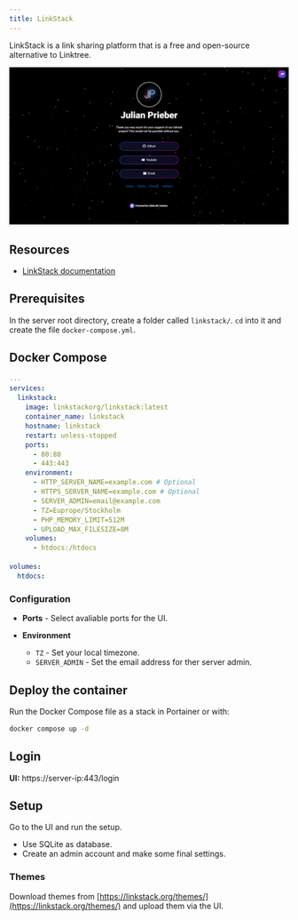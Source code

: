 ```yaml
---
title: LinkStack
---
```


LinkStack is a link sharing platform that is a free and open-source alternative to Linktree.

![Linkstack screenshot](../images/linkstack-1.png)

## Resources

- [LinkStack documentation](https://docs.linkstack.org)

## Prerequisites

In the server root directory, create a folder called `linkstack/`. `cd` into it and create the file `docker-compose.yml`.

## Docker Compose

```yaml title="docker-compose.yml" linenums="1"
---
services:
  linkstack:
    image: linkstackorg/linkstack:latest
    container_name: linkstack
    hostname: linkstack
    restart: unless-stopped
    ports:
      - 80:80
      - 443:443
    environment:
      - HTTP_SERVER_NAME=example.com # Optional
      - HTTPS_SERVER_NAME=example.com # Optional
      - SERVER_ADMIN=email@example.com
      - TZ=Euprope/Stockholm
      - PHP_MEMORY_LIMIT=512M
      - UPLOAD_MAX_FILESIZE=8M
    volumes:
      - htdocs:/htdocs

volumes:
  htdocs:
```

### Configuration

- **Ports** - Select avaliable ports for the UI.
- **Environment**

    - `TZ` - Set your local timezone.
    - `SERVER_ADMIN` - Set the email address for ther server admin.

## Deploy the container

Run the Docker Compose file as a stack in Portainer or with:

```bash
docker compose up -d
```

## Login

**UI:** https://server-ip:443/login

## Setup

Go to the UI and run the setup. 

- Use SQLite as database.
- Create an admin account and make some final settings.

### Themes

Download themes from [https://linkstack.org/themes/](https://linkstack.org/themes/) and upload them via the UI.